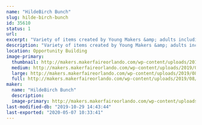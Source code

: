 ```yaml
---
name: "HildeBirch Bunch"
slug: hilde-birch-bunch
id: 35610
status: 1
url: 
excerpt: "Variety of items created by Young Makers &amp; adults including 3d printing, electronics, artwork, coding demos, cardboard construction, and more."
description: "Variety of items created by Young Makers &amp; adults including 3d printing, electronics, artwork, coding demos, cardboard construction, and more."
location: Opportunity Building
image-primary:
  thumbnail: http://makers.makerfaireorlando.com/wp-content/uploads/2019/08/45820084_10156851916164727_6746136480793493504_o-1-150x150.jpg
  medium: http://makers.makerfaireorlando.com/wp-content/uploads/2019/08/45820084_10156851916164727_6746136480793493504_o-1-300x225.jpg
  large: http://makers.makerfaireorlando.com/wp-content/uploads/2019/08/45820084_10156851916164727_6746136480793493504_o-1-1024x768.jpg
  full: http://makers.makerfaireorlando.com/wp-content/uploads/2019/08/45820084_10156851916164727_6746136480793493504_o-1.jpg
maker:
  name: "HildeBirch Bunch"
  description:
  image-primary: http://makers.makerfaireorlando.com/wp-content/uploads/2019/08/57068569_10157222299064727_7706636900714414080_o-1024x641.jpg
last-modified-db: "2019-10-29 14:43:44"
last-exported: "2020-05-07 10:33:41"
---
```

